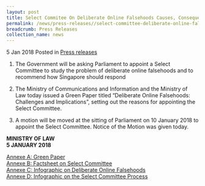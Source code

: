 ```yaml
---
layout: post
title: Select Commitee On Deliberate Online Falsehoods Causes, Consequences and Countermeasures
permalink: /news/press-releases//select-committee-deliberate-online-falsehoods
breadcrumb: Press Releases
collection_name: news
---
```



5 Jan 2018 Posted in [Press releases](/news/press-releases)

1. The Government will be asking Parliament to appoint a Select Committee to study the problem of deliberate online falsehoods and to recommend how Singapore should respond

 

2. The Ministry of Communications and Information and the Ministry of Law today issued a Green Paper titled “Deliberate Online Falsehoods: Challenges and Implications”, setting out the reasons for appointing the Select Committee.

 

3. A motion will be moved at the sitting of Parliament on 10 January 2018 to appoint the Select Committee. Notice of the Motion was given today.

**MINISTRY OF LAW**  
**5 JANUARY 2018**

[Annexe A: Green Paper]()  
[Annexe B: Factsheet on Select Committee]()  
[Annexe C: Infographic on Deliberate Online Falsehoods]()  
[Annexe D: Infographic on the Select Committee Process]() 
